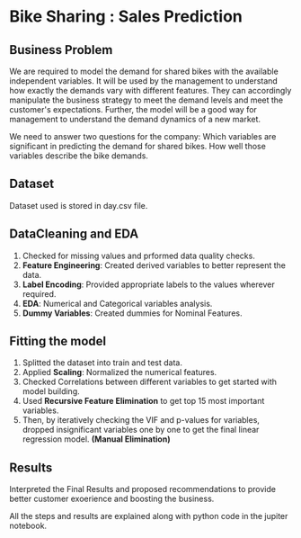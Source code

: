 # Bike Sharing : Sales Prediction 

## Business Problem
We are required to model the demand for shared bikes with the available independent variables. It will be used by the management to understand how exactly the demands vary with different features. They can accordingly manipulate the business strategy to meet the demand levels and meet the customer's expectations. Further, the model will be a good way for management to understand the demand dynamics of a new market.

We need to answer two questions for the company:
Which variables are significant in predicting the demand for shared bikes.
How well those variables describe the bike demands.

## Dataset
Dataset used is stored in day.csv file.

## DataCleaning and EDA
1. Checked for missing values and prformed data quality checks.
2. **Feature Engineering**: Created derived variables to better represent the data.
3. **Label Encoding**: Provided appropriate labels to the values wherever required.
4. **EDA**: Numerical and Categorical variables analysis.
5. **Dummy Variables**: Created dummies for Nominal Features.

## Fitting the model
1. Splitted the dataset into train and test data.
2. Applied **Scaling**: Normalized the numerical features.
3. Checked Correlations between different variables to get started with model building.
4. Used **Recursive Feature Elimination** to get top 15 most important variables.
5. Then, by iteratively checking the VIF and p-values for variables, dropped insignificant variables one by one to get the final linear regression model. **(Manual Elimination)**

## Results 
Interpreted the Final Results and proposed recommendations to provide better customer exoerience and boosting the business.

All the steps and results are explained along with python code in the jupiter notebook.
